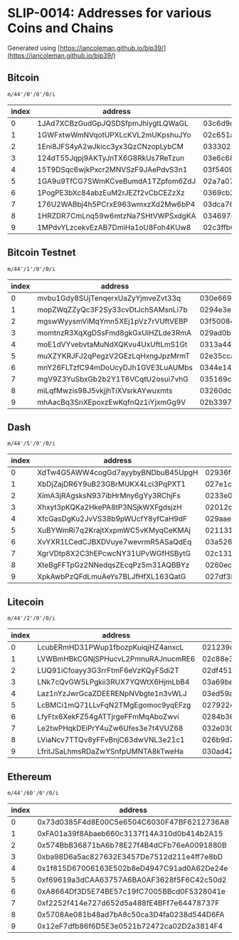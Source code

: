 # SLIP-0014: Addresses for various Coins and Chains

Generated using [https://iancoleman.github.io/bip39/](https://iancoleman.github.io/bip39/)

## Bitcoin

`m/44'/0'/0'/0/i`

index | address                            | public key                                                         | private key
------|------------------------------------|--------------------------------------------------------------------|------------
   0  | 1JAd7XCBzGudGpJQSDSfpmJhiygtLQWaGL | 03c6d9cc725bb7e19c026df03bf693ee1171371a8eaf25f04b7a58f6befabcd38c | L1KjqxZkUwdXaKNL15F2jJZVZpgi2HkHPHGyqTrQNNegyZez3A7Z
   1  | 1GWFxtwWmNVqotUPXLcKVL2mUKpshuJYo  | 02c651a011009e2c7e7b3ed2068857ca0a47cba35b73e06c32e3c06ef3aa67621d | KyBcuurcaJw6NqnZsmtpDqjbsS67PTXEZAK9QyFEDsyYjmNJJozj
   2  | 1Eni8JFS4yA2wJkicc3yx3QzCNzopLybCM | 03330236b68aa6fdcaca0ea72e11b360c84ed19a338509aa527b678a7ec9076882 | L3yYwqub7bYq6qKkPf9UAE7uuZYV8adAHvEaceXY9fKX8G7FDCoZ
   3  | 124dT55Jqpj9AKTyJnTX6G8RkUs7ReTzun | 03e6c684d1e5edffe2fc43d260eb19fea91754b92e90627df7f87e06fc12c6a485 | L2SNnZeTNHwgr9mayyHLZxmpyQN4SNbrxjBf9Rwq5Fvu2wwTm476
   4  | 15T9DSqc6wjkPxcr2MNVSzF9JAePdvS3n1 | 03f54094da6a0b2e0799286268bb59ca7c83538e81c78e64f6333f40f9e0e222c0 | L4jzKXRhQXesPeUSUNi7EMHAEBFzwJuAkZsNi5tja9rLxgGajwPv
   5  | 1GA9u9TfCG7SWmKCveBumdA1TZpfom6ZdJ | 02a7a079c1ef9916b289c2ff21a992c808d0de3dfcf8a9f163205c5c9e21f55d5c | L1N67rzEMn6fqvhkFeDnt11LMxYdGZtGQgdYVuASNpmQRawgbJEN
   6  | 1PogPE3bXc84abzEuM2rJEZf2vCbCEZzXz | 0369cb2f81b3ec4f0132cf1ac88f09332439773b3f1579bb6557717d0b720c7226 | L3Y5pgT2ewKqdqh6kcGDQ7YHFoW5Vh4xErrPqb4Yjb5re9QYZw7D
   7  | 176U2WABbj4h5PCrxE963wmxzXd2Mw6bP4 | 03dca76f16e6dd87396c5cdae1af1515b60d104fba881cd7591fe6fa60ef3aeabd | L2RpVajejxusxUXqLHTFJAyp1nzJnT2xuJpfm7Uah4GGUHz7XD58
   8  | 1HRZDR7CmLnq59w6mtzNa7SHtVWPSxdgKA | 0346978a895e75eb498dbf4aff8fa334e6994db1b34a4f2576adc9225415eb9548 | Kx8nBDjAkXkykD62AF8XjP8W5Z4a79iZC8Z7axyDWXsZTcn5agzM
   9  | 1MPdvYLzcekvEzAB7DmiHa1oU8Foh4KUw8 | 02c3ffb6e3456bda85d17845a764f23a54aad4fd39260d5c8da6493134713862ca | L1xWyxmCkjsB2Z9wnjoZ5TGabeg8KbpZt1PjgVsKA9pn3L7JCiTs

## Bitcoin Testnet

`m/44'/1'/0'/0/i`

index | address                            | public key                                                         | private key
------|------------------------------------|--------------------------------------------------------------------|------------
   0  | mvbu1Gdy8SUjTenqerxUaZyYjmveZvt33q | 030e669acac1f280d1ddf441cd2ba5e97417bf2689e4bbec86df4f831bf9f7ffd0 | cPigoY3hubxpXad1t5WmxpcQpmezLeCcbpA7EpyhDofFnein2wF5
   1  | mopZWqZZyQc3F2Sy33cvDtJchSAMsnLi7b | 0294e3e5e77e22eea0e4c0d30d89beb4db7f69b4bf1ae709e411d6a06618b8f852 | cVN8eHRQh8r9THM2Mu5HCSjx6cfVdssqGL1KeiCKBwUouyf6K5F5
   2  | mgswWyysmViMqYmn5XEj1pVz7rVUftVEBP | 03f5008445568548bd745a3dedccc6048969436bf1a49411f60938ff1938941f14 | cUCiXe6qNE43rEJkSR9e1Tt37W5gQmmGeBiSmXzDbZgxbs5Z5nvK
   3  | momtnzR3XqXgDSsFmd8gkGxUiHZLde3RmA | 029ad0b9519779c540b34fa8d11d24d14a5475546bfa28c7de50573d22a503ce21 | cTAi8RAF2htyUn3F921npbuJLSVdYfpfwqjwLEAPkqvFxLAF716k
   4  | moE1dVYvebvtaMuNdXQKvu4UxUftLmS1Gt | 0313a443e806f25052ac7363adc689fcfa72893f2a51a35ab5e096ed5e6cd8517e | cUmGFJMq5Vkh4rjKHe4J4S5adJH1E8xFJJ2ZARBSZNBVzYwj1RvH
   5  | muXZYKRJFJ2qPegzV2GEzLqHxngJpzMrmT | 02e35cca50cb2626212bce8fdfb988bb33f303b15536e9f84f018e63045dbb84ac | cRHMG1RjgVWTdUNEgDD5oNEvQvBAha5N3YntnT7rC8yekePLGQwR
   6  | mnY26FLTzfC94mDoUcyDJh1GVE3LuAUMbs | 0344e14b3da8f5fe77a5465d0f8fe089d64ed5517d1f1f989edd00f530938a2c22 | cS9rFFu8douRgweuQKLdF4QXpS3H1UeoNxZWTt6K874nt4sy56HX
   7  | mgV9Z3YuSbxGb2b2Y1T6VCqtU2osui7vhG | 035169c4d6a36b6c4f3e210f46d329efa1cb7a67ffce7d62062d4a8a17c23756e1 | cQ1Uh9vXLhaoEgPGUEGMoWACpzrVesmB8G4KdK5vZBnLBifyB29Q
   8  | miLqfMwzis98J5vkjjhTiXVsrkAYwuxmts | 03260dc4925b14addb52b4e62c698b99d2318f3d909477a081ae8e5d94dc3c66d8 | cPwi3WVwjgr422fBeLa22UHwRkQEMZqoJBjevuosqd25yyYekEkF
   9  | mhAacBq3SnXEpoxzEwKqfnQz1iYjxmGg9V | 02b3397d76b093624981b3c3a279c79496d16820f821528b9e403bdfc162b34c3c | cRkkmKXgTmq3Je2B71Rn4HQxeo2hEqvtUeQ5r4Q7eKr5qtq6vzu4

## Dash

`m/44'/5'/0'/0/i`

index | address                            | public key                                                         | private key
------|------------------------------------|--------------------------------------------------------------------|------------
   0  | XdTw4G5AWW4cogGd7ayybyBNDbuB45UpgH | 02936f80cac2ba719ddb238646eb6b78a170a55a52a9b9f08c43523a4a6bd5c896 | XFiosCguxccAvHDasUYWU4mmx4PABR4dDQhk99k8D2N9cKeTRnYq
   1  | XbDjZajDR6Y9uB23GBrMUKX4Lci3PqPXT1 | 027e1c93904ae880921decff4042cee3901c984fb89f33b39e9cf1db544002e6ba | XKCAE7yNMpRyczUehbX1aMQabUqd8g5Hx2FobmkZ2QVUmoRFiKGJ
   2  | XimA3jRAgsksN937ibHrMny6gYy3RChjFs | 0233e06386e60f9f02fcd2b73f1868cdf5a6dfdcebcd6ddc2b337b25feb1053532 | XBscYDmgeg6xuK9tUZk5itHGYRqs5VqpUcu4Yn5An3TJrfz7xfgb
   3  | Xhxyt3pKQKa2HkePA8tP3NSjkWXFgdsjzH | 02012cf694423b0bba8a54596f4923c1c8d74458f884f8d611c7305ca6d25320d1 | XEkU65os4QjrLYy8HKxfEYtFyuy7RqMAGpHDEgSdMjFWtDFDRPid
   4  | XfcGasDgKu2JvVS38b9pWUcfY8yfCaH9dF | 029aaeefff9ae8ea408de41747ac634b49cb90e111b1ac623c3c742dc5ebe42737 | XFaR8NpQjY8wWrUPNmedwvXyFQTJyj75k1jfYh4Bs2sfBzmfTRFz
   5  | XuBYWmRi7q2KrajtXxpmWC5vKMyqCeKMAj | 0211311f13a287ad81adf710cc837f66b2ce432070752c376861d08c7b91eda67e | XEBxR4AExnhCEBXLvQGX9KYg1TwSfngN4CgnzMeY6zeAgLQYxnYH
   6  | XvYXR1LCedCJBXDVuye7wevrmR5ASaQdEq | 03a526d4aa1bd23e3a4d21646b25901d30734b09413eb6462f9251707db0da0f0a | XEo8Haet4xLXrPiEbmRogGXjs8UyeowRUXHrfKkF45m32w18u7hK
   7  | XgrVDtp8X2C3hEPcwcNY31UPvWGfHSBytG | 02c13197de985aff1847a0b0b6fa41d750cdcf3dee03b3e209729ea4a5c99341a7 | XBdQ7YnpdKqyuA5RH2RzwfWnACKgpTJg9STbxrGFmgoKG7URhYGN
   8  | XteBgFFTpGz2NNedqsZEcqPz5m31AQBBYz | 0260ec3beb9f51b4de98fe7f4c13814077603b6211c9e6acdd1c7b0cc796450d79 | XK13VgxcbF3h9Hr9g5bn1uuhtuaNsfEbcFzQxUsowVVeV7LKGQRy
   9  | XpkAwbPzQFdLmuAeYs7BLJfHfXL163QatG | 027df3bcb58f397d99ec944ae74b15f15bf6ab24190e11e7d3fc164107eb36258b | XEq1Rvq4AQKNm52pqiaeUnyG6DZ9Zf6EvrmaZ23Xx2aVrUPYkq6b

## Litecoin

`m/44'/2'/0'/0/i`

index | address                            | public key                                                         | private key
------|------------------------------------|--------------------------------------------------------------------|------------
   0  | LcubERmHD31PWup1fbozpKuiqjHZ4anxcL | 021239d8b20ad1f83d34383e82075d0e11f7a98d06f9e015b56cff61db1e4f8c25 | T5wTndHdQ1sDnQhApMnDrbQV56PEnjZeRMq9ao2aRJALyUdjdExP
   1  | LVWBmHBkCGNjSPHucvL2PmnuRAJnucmRE6 | 02c88e3d1c97fe3ff8eb2f51c37ca66cbfabb6404ddf8158478fae3b8a90e98035 | TAZnJTHBjN7UoXV6v1aGhVkgq7kBbtXe9h1oKND7LHGS4FC5wnKQ
   2  | LUQ91iCfoayy3G3rrFtmF6eVzKQyFSdi2T | 02df4513e0faae40c6e1dbca606c4fe6c3e22d00a30024ea2b01b7da0097a97f82 | T3bxs7ZtsnCrXn1dhYJeRBu2FkLFLf8oyhiahMkhdJwxiDVAUP1e
   3  | LNk7cQvGW5LPgkii3RUX7YQWtX6HjmLbB4 | 03a69bec3139474eec35f7c87d59f8b6ec37423dbcfce5c5d090bd26de604a2b70 | T3SQgQ4byehx5ayT98PE7ZDPr68taysoW2Hm6FyDNWuyKiBpWa3L
   4  | Laz1nYzJwrGcaZDEERENpNVbgte1n3vWLJ | 03ed59a1f1b1e2af17ae00ff373a3cedd8b7bd3c4723a76d469e52ec8caba09337 | T5HGaZgAs35kWheKDFDhdHz1sqNgo3FitUaeBegugamfFxRSjYga
   5  | LcBMCi1mQ71LLvFqN2TMgEgomoc9yqEFzg | 0279224038c76ffcfd1a95ca5d93bcb15c426e18776362fcddd76ff7cc60b9a25d | TAdPGc81ANgVhvEVyK5K5DQee4DEv1dDeXAUCBqn6ocPx5Wdi7qc
   6  | LfyFtx6XekFZ54gATTjrgeFFmMqAboZwvi | 0284b369982fba3be2ef729a96b13806b2372c6f3b5209c44fd5ce29c0a1eca976 | T8WecZVp58aYSvtaw8PAhhx2hxMRBUuvT25dtDyk4x6vE97PHnAY
   7  | Le2twPHqkDEiPrY4uZw6Ufes3e7t4VUZ68 | 032e030b64a7de06fc972b7fb82ca4392c4e5a535ce942f32d6b660b1d58b5176c | T5ojDJgMa3QYZkst9po2B6P5SXyP4vFuBFZBhvyp8E9Ek74yCzoE
   8  | LViaNcv7TTQv8yFFvBnjC63dwVNL3e21c1 | 026b9d73e88ecbcd55a68e0a8e6c651e2543075b85fc6e85386e1a8009e9a55abe | T7YQp9UidMzNSRJHPpCVWeANPpDK5Nz1MhfWuP5sy6YFUB5VJiat
   9  | LfritJSaLhmsRDaZwYSnfpUMNTA8kTweHa | 030ad428a32f117f21cbf581630858b28baa957cb475ac43b7536b1a1da3d00293 | T3WSZzJmXPZB7Mr5vAQ5qmi2b9zFww5oLHqUcyy7371d9ujZb8Kb

## Ethereum

`m/44'/60'/0'/0/i`

index | address                                    | public key                                                         | private key
------|--------------------------------------------|--------------------------------------------------------------------|------------
   0  | 0x73d0385F4d8E00C5e6504C6030F47BF6212736A8 | 03ad8e7eb4f3a7d1a409fa7bdc7b79d8840fe746d3fa9ee17fee4f84631ec1430b | 759e46263f1505994d11142d70027975c9b9fef15489b09bd987eb8a31aba0db
   1  | 0xFA01a39f8Abaeb660c3137f14A310d0b414b2A15 | 03ddeae7da4e54757d3f3038315344709971849a971d2619797d9b8574e373ae9b | 616883a861adaab932634c283e294bcfdc9797757984bc4a15a9484ada947177
   2  | 0x574BbB36871bA6b78E27f4B4dCFb76eA0091880B | 039d09121b995a1f7fe5d30996f6a66fff4688f8eee096faea2957e1fe53923860 | 4f74b7bb78734476e41caa28a397493260103f4ccf0b8a14fe340da5a8a7e22c
   3  | 0xba98D6a5ac827632E3457De7512d211e4ff7e8bD | 0307b32cc46360c9acf750da7acf7dce918aee97dd383236248c9c79b8efbd98fc | a02122e1ac06fb63da2fd293706c91b5839108de765dc9ce3e2d3fb1573bafd4
   4  | 0x1f815D67006163E502b8eD4947C91ad0A62De24e | 03d26a9f183bbb531e140ab3d87bca361706b4c4be7c731e29160cab833e7a9282 | f686b6033ef11ad995ff93b240bd28b04c6dc3a24cb35861b642f7ba969564e0
   5  | 0xf69619a3dCAA63757A6BA0AF3628f5F6C42c50d2 | 02ae8cef29ef6d2ad9b98af746589743c510e4b49784ec1181a079b4b1df3c5211 | 945f0973cd011048b56bb87887ad782c72b09ff181f4af97ad033581ea009a74
   6  | 0xA8664Df3D5E74BE57c19fC7005BBcd0F5328041e | 023ed2881ee76991dafd40e33df96a88a5e929869635cdfc261e947d1e9ca31be9 | 7226389c1de87a3498234ad49e00e48060609b839616de313b341c6245142993
   7  | 0xf2252f414e727d652d5a488fE4BFf7e64478737F | 03b765e9b8ba13ffb45e69f038bf1506aa2ecf1f1824c88551f98e93026c06e6b4 | 640dfbf3d433c548d0a1b9d0d5dc824f72d631cdfca0902ad16788b6b3081067
   8  | 0x5708Ae081b48ad7bA8c50ca3D4fa0238d544D6FA | 031acf557e85d59e0305b8b79d4a5cc5077d09811206be208c00c4e457e7017ac1 | 728a3bd762ac7a25d58eafcd3240bb783304cd323e78b5967a8ecdb4c1e1a982
   9  | 0x12eF7dfb86f6D5E3e0521b72472ca02D2a3814F4 | 02c9f2bf6bbf6244eec9866ad6eb6dec628cbf71f2e2cb77c25d72baeca2c32f61 | 9ee5234da5069eede6135c0f684fd0b633504a04614c740aef47a57a28c0384d
